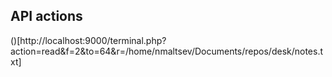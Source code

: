 ## API actions
()[http://localhost:9000/terminal.php?action=read&f=2&to=64&r=/home/nmaltsev/Documents/repos/desk/notes.txt]